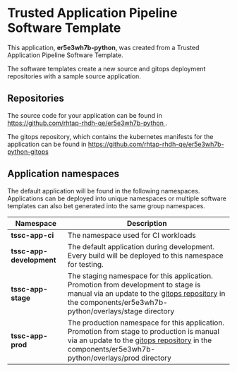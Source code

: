 # Trusted Application Pipeline Software Template

This application, **er5e3wh7b-python**, was created from a Trusted Application Pipeline Software Template.

The software templates create a new source and gitops deployment repositories with a sample source application. 

## Repositories

The source code for your application can be found in [https://github.com/rhtap-rhdh-qe/er5e3wh7b-python ](https://github.com/rhtap-rhdh-qe/er5e3wh7b-python ).
 
The gitops repository, which contains the kubernetes manifests for the application can be found in 
[https://github.com/rhtap-rhdh-qe/er5e3wh7b-python-gitops ](https://github.com/rhtap-rhdh-qe/er5e3wh7b-python-gitops ) 

## Application namespaces 

The default application will be found in the following namespaces. Applications can be deployed into unique namespaces or multiple software templates can also bet generated into the same group namespaces.  

|  Namespace   |  Description   |  
| -------- | -------- |
| **tssc-app-ci** | The namespace used for CI workloads |
| **tssc-app-development** | The default application during development. Every build will be deployed to this namespace for testing. |
| **tssc-app-stage** | The staging namespace for this application. Promotion from development to stage is manual via an update to the [gitops repository](https://github.com/rhtap-rhdh-qe/er5e3wh7b-python-gitops ) in the components/er5e3wh7b-python/overlays/stage directory |
| **tssc-app-prod** | The production namespace for this application. Promotion from stage to production is manual via an update to the [gitops repository](https://github.com/rhtap-rhdh-qe/er5e3wh7b-python-gitops ) in the components/er5e3wh7b-python/overlays/prod directory |